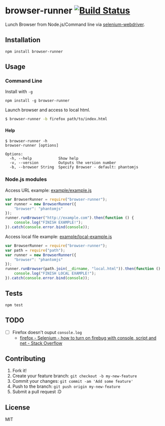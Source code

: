 # browser-runner [![Build Status](https://travis-ci.org/azu/browser-runner.svg?branch=master)](https://travis-ci.org/azu/browser-runner)

Lunch Browser from Node.js/Command line via [selenium-webdriver](https://www.npmjs.com/package/selenium-webdriver "selenium-webdriver").

## Installation

    npm install browser-runner

## Usage


### Command Line

Install with `-g`

```
npm install -g browser-runner
```

Launch browser and access to local html.

```sh
$ browser-runner -b firefox path/to/index.html
```

#### Help

```
$ browser-runner -h
browser-runner [options]

Options:
  -h, --help            Show help
  -v, --version         Outputs the version number
  -b, --browser String  Specify Browser - default: phantomjs
```


### Node.js modules

Access URL example: [example/example.js](example/example.js)

```js
var BrowserRunner = require("browser-runner");
var runner = new BrowserRunner({
    "browser": "phantomjs"
});
runner.runBrowser("http://example.com").then(function () {
    console.log("FINISH EXAMPLE!");
}).catch(console.error.bind(console));
```

Access local file example: [example/local-example.js](example/local-example.js)

```js
var BrowserRunner = require("browser-runner");
var path = require("path");
var runner = new BrowserRunner({
    "browser": "phantomjs"
});
runner.runBrowser(path.join(__dirname, "local.html")).then(function () {
    console.log("FINISH LOCAL EXAMPLE!");
}).catch(console.error.bind(console));
```

## Tests

    npm test

## TODO

- [ ] Firefox doesn't ouput `console.log`
    - [firefox - Selenium - how to turn on firebug with console, script and net - Stack Overflow](http://stackoverflow.com/questions/4681072/selenium-how-to-turn-on-firebug-with-console-script-and-net "firefox - Selenium - how to turn on firebug with console, script and net - Stack Overflow")

## Contributing

1. Fork it!
2. Create your feature branch: `git checkout -b my-new-feature`
3. Commit your changes: `git commit -am 'Add some feature'`
4. Push to the branch: `git push origin my-new-feature`
5. Submit a pull request :D

## License

MIT